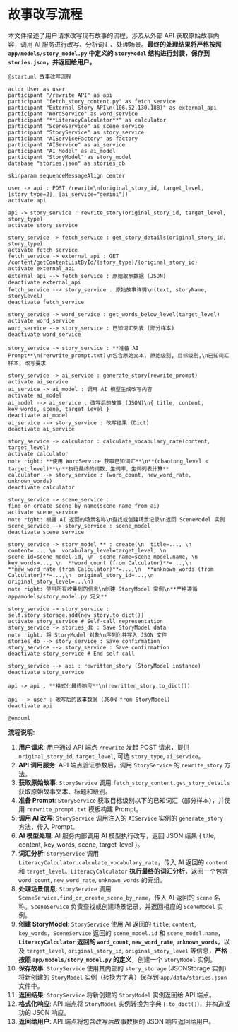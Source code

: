 # 故事改写流程

本文件描述了用户请求改写现有故事的流程，涉及从外部 API 获取原始故事内容，调用 AI 服务进行改写、分析词汇、处理场景。**最终的处理结果将严格按照 `app/models/story_model.py` 中定义的 `StoryModel` 结构进行封装，保存到 `stories.json`，并返回给用户。**

```plantuml
@startuml 故事改写流程

actor User as user
participant "/rewrite API" as api
participant "fetch_story_content.py" as fetch_service
participant "External Story API\n(106.52.130.188)" as external_api
participant "WordService" as word_service
participant "**LiteracyCalculator**" as calculator
participant "SceneService" as scene_service
participant "StoryService" as story_service
participant "AIServiceFactory" as factory
participant "AIService" as ai_service
participant "AI Model" as ai_model
participant "StoryModel" as story_model
database "stories.json" as stories_db

skinparam sequenceMessageAlign center

user -> api : POST /rewrite\n(original_story_id, target_level, [story_type=2], [ai_service="gemini"])
activate api

api -> story_service : rewrite_story(original_story_id, target_level, story_type)
activate story_service

story_service -> fetch_service : get_story_details(original_story_id, story_type)
activate fetch_service
fetch_service -> external_api : GET /content/getContentListById/{story_type}/{original_story_id}
activate external_api
external_api --> fetch_service : 原始故事数据 (JSON)
deactivate external_api
fetch_service --> story_service : 原始故事详情\n(text, storyName, storyLevel)
deactivate fetch_service

story_service -> word_service : get_words_below_level(target_level)
activate word_service
word_service --> story_service : 已知词汇列表 (部分样本)
deactivate word_service

story_service -> story_service : **准备 AI Prompt**\n(rerwrite_prompt.txt)\n包含原始文本, 原始级别, 目标级别,\n已知词汇样本, 改写要求

story_service -> ai_service : generate_story(rewrite_prompt)
activate ai_service
ai_service -> ai_model : 调用 AI 模型生成改写内容
activate ai_model
ai_model --> ai_service : 改写后的故事 (JSON)\n{ title, content, key_words, scene, target_level }
deactivate ai_model
ai_service --> story_service : 改写结果 (Dict)
deactivate ai_service

story_service -> calculator : calculate_vocabulary_rate(content, target_level)
activate calculator
note right: **使用 WordService 获取已知词汇**\n**(chaotong_level < target_level)**\n**执行最终的词数、生词率、生词列表计算**
calculator --> story_service : (word_count, new_word_rate, unknown_words)
deactivate calculator

story_service -> scene_service : find_or_create_scene_by_name(scene_name_from_ai)
activate scene_service
note right: 根据 AI 返回的场景名称\n查找或创建场景记录\n返回 SceneModel 实例
scene_service --> story_service : scene_model
deactivate scene_service

story_service -> story_model ** : create(\n  title=..., \n  content=..., \n  vocabulary_level=target_level, \n  scene_id=scene_model.id, \n  scene_name=scene_model.name, \n  key_words=..., \n  **word_count (from Calculator)**=...,\n  **new_word_rate (from Calculator)**=...,\n  **unknown_words (from Calculator)**=...,\n  original_story_id=...,\n  original_story_level=...\n)
note right: 使用所有收集到的信息\n创建 StoryModel 实例\n**严格遵循 app/models/story_model.py 定义**

story_service -> story_service : self.story_storage.add(new_story.to_dict())
activate story_service # Self-call representation
story_service -> stories_db : Save StoryModel data
note right: 将 StoryModel 对象\n序列化并写入 JSON 文件
stories_db --> story_service : Save confirmation
story_service --> story_service : Save confirmation
deactivate story_service # End self-call

story_service --> api : rewritten_story (StoryModel instance)
deactivate story_service

api -> api : **格式化最终响应**\n(rewritten_story.to_dict())

api --> user : 改写后的故事数据 (JSON from StoryModel)
deactivate api

@enduml
```

**流程说明:**

1.  **用户请求**: 用户通过 API 端点 `/rewrite` 发起 POST 请求，提供 `original_story_id`, `target_level`, 可选 `story_type`, `ai_service`。
2.  **API 调用服务**: API 端点验证参数后，调用 `StoryService` 的 `rewrite_story` 方法。
3.  **获取原始故事**: `StoryService` 调用 `fetch_story_content.get_story_details` 获取原始故事文本、标题和级别。
4.  **准备 Prompt**: `StoryService` 获取目标级别以下的已知词汇（部分样本），并使用 `rerwrite_prompt.txt` 模板构建 Prompt。
5.  **调用 AI 改写**: `StoryService` 调用注入的 `AIService` 实例的 `generate_story` 方法，传入 Prompt。
6.  **AI 模型处理**: AI 服务内部调用 AI 模型执行改写，返回 JSON 结果 { title, content, key_words, scene, target_level }。
7.  **词汇分析**: `StoryService` 调用 `LiteracyCalculator.calculate_vocabulary_rate`，传入 AI 返回的 `content` 和 `target_level`。`LiteracyCalculator` **执行最终的词汇分析**，返回一个包含 `word_count`, `new_word_rate`, `unknown_words` 的元组。
8.  **处理场景信息**: `StoryService` 调用 `SceneService.find_or_create_scene_by_name`，传入 AI 返回的 `scene` 名称。`SceneService` 负责查找或创建场景记录，并返回相应的 `SceneModel` 实例。
9.  **创建 StoryModel**: `StoryService` 使用 AI 返回的 `title`, `content`, `key_words`，`SceneService` 返回的 `scene_model.id` 和 `scene_model.name`，**`LiteracyCalculator` 返回的 `word_count`, `new_word_rate`, `unknown_words`**，以及 `target_level`, `original_story_id`, `original_story_level` 等信息，**严格按照 `app/models/story_model.py` 的定义**，创建一个 `StoryModel` 实例。
10. **保存故事**: `StoryService` 使用其内部的 `story_storage` (JSONStorage 实例) 将新创建的 `StoryModel` 实例（转换为字典）保存到 `app/data/stories.json` 文件中。
11. **返回结果**: `StoryService` 将新创建的 `StoryModel` 实例返回给 API 端点。
12. **格式化响应**: API 端点将 `StoryModel` 实例转换为字典 (`.to_dict()`)，并构造成功的 JSON 响应。
13. **返回给用户**: API 端点将包含改写后故事数据的 JSON 响应返回给用户。
